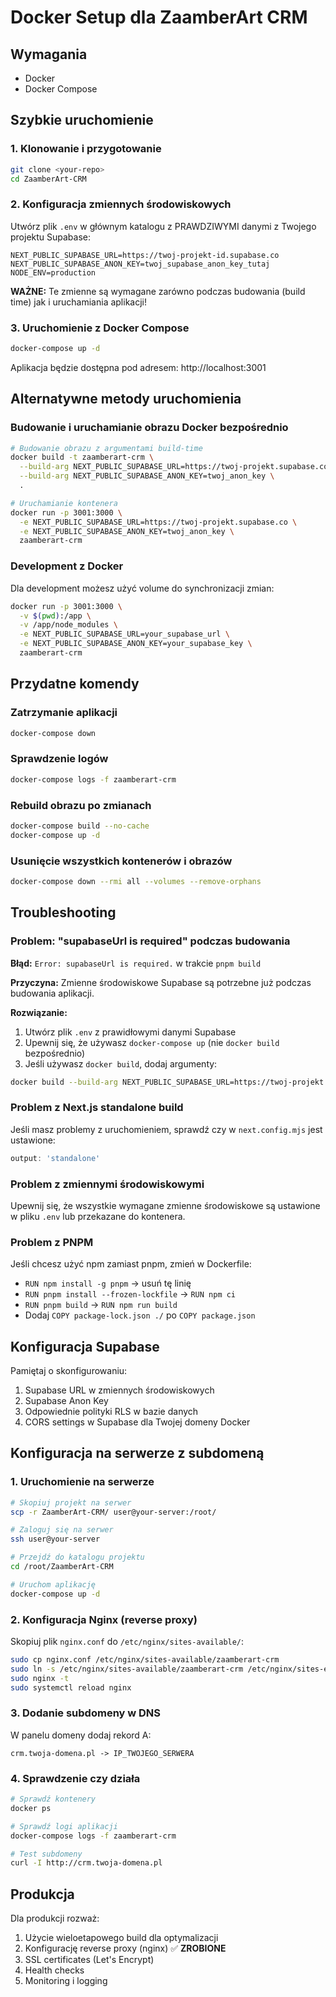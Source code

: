 # Docker Setup dla ZaamberArt CRM

## Wymagania
- Docker
- Docker Compose

## Szybkie uruchomienie

### 1. Klonowanie i przygotowanie
```bash
git clone <your-repo>
cd ZaamberArt-CRM
```

### 2. Konfiguracja zmiennych środowiskowych
Utwórz plik `.env` w głównym katalogu z PRAWDZIWYMI danymi z Twojego projektu Supabase:
```env
NEXT_PUBLIC_SUPABASE_URL=https://twoj-projekt-id.supabase.co
NEXT_PUBLIC_SUPABASE_ANON_KEY=twoj_supabase_anon_key_tutaj
NODE_ENV=production
```

**WAŻNE:** Te zmienne są wymagane zarówno podczas budowania (build time) jak i uruchamiania aplikacji!

### 3. Uruchomienie z Docker Compose
```bash
docker-compose up -d
```

Aplikacja będzie dostępna pod adresem: http://localhost:3001

## Alternatywne metody uruchomienia

### Budowanie i uruchamianie obrazu Docker bezpośrednio
```bash
# Budowanie obrazu z argumentami build-time
docker build -t zaamberart-crm \
  --build-arg NEXT_PUBLIC_SUPABASE_URL=https://twoj-projekt.supabase.co \
  --build-arg NEXT_PUBLIC_SUPABASE_ANON_KEY=twoj_anon_key \
  .

# Uruchamianie kontenera
docker run -p 3001:3000 \
  -e NEXT_PUBLIC_SUPABASE_URL=https://twoj-projekt.supabase.co \
  -e NEXT_PUBLIC_SUPABASE_ANON_KEY=twoj_anon_key \
  zaamberart-crm
```

### Development z Docker
Dla development możesz użyć volume do synchronizacji zmian:
```bash
docker run -p 3001:3000 \
  -v $(pwd):/app \
  -v /app/node_modules \
  -e NEXT_PUBLIC_SUPABASE_URL=your_supabase_url \
  -e NEXT_PUBLIC_SUPABASE_ANON_KEY=your_supabase_key \
  zaamberart-crm
```

## Przydatne komendy

### Zatrzymanie aplikacji
```bash
docker-compose down
```

### Sprawdzenie logów
```bash
docker-compose logs -f zaamberart-crm
```

### Rebuild obrazu po zmianach
```bash
docker-compose build --no-cache
docker-compose up -d
```

### Usunięcie wszystkich kontenerów i obrazów
```bash
docker-compose down --rmi all --volumes --remove-orphans
```

## Troubleshooting

### Problem: "supabaseUrl is required" podczas budowania
**Błąd:** `Error: supabaseUrl is required.` w trakcie `pnpm build`

**Przyczyna:** Zmienne środowiskowe Supabase są potrzebne już podczas budowania aplikacji.

**Rozwiązanie:**
1. Utwórz plik `.env` z prawidłowymi danymi Supabase
2. Upewnij się, że używasz `docker-compose up` (nie `docker build` bezpośrednio)
3. Jeśli używasz `docker build`, dodaj argumenty:
```bash
docker build --build-arg NEXT_PUBLIC_SUPABASE_URL=https://twoj-projekt.supabase.co --build-arg NEXT_PUBLIC_SUPABASE_ANON_KEY=twoj_key .
```

### Problem z Next.js standalone build
Jeśli masz problemy z uruchomieniem, sprawdź czy w `next.config.mjs` jest ustawione:
```javascript
output: 'standalone'
```

### Problem z zmiennymi środowiskowymi
Upewnij się, że wszystkie wymagane zmienne środowiskowe są ustawione w pliku `.env` lub przekazane do kontenera.

### Problem z PNPM
Jeśli chcesz użyć npm zamiast pnpm, zmień w Dockerfile:
- `RUN npm install -g pnpm` → usuń tę linię
- `RUN pnpm install --frozen-lockfile` → `RUN npm ci`
- `RUN pnpm build` → `RUN npm run build`
- Dodaj `COPY package-lock.json ./` po `COPY package.json`

## Konfiguracja Supabase

Pamiętaj o skonfigurowaniu:
1. Supabase URL w zmiennych środowiskowych
2. Supabase Anon Key
3. Odpowiednie polityki RLS w bazie danych
4. CORS settings w Supabase dla Twojej domeny Docker

## Konfiguracja na serwerze z subdomeną

### 1. Uruchomienie na serwerze
```bash
# Skopiuj projekt na serwer
scp -r ZaamberArt-CRM/ user@your-server:/root/

# Zaloguj się na serwer
ssh user@your-server

# Przejdź do katalogu projektu
cd /root/ZaamberArt-CRM

# Uruchom aplikację
docker-compose up -d
```

### 2. Konfiguracja Nginx (reverse proxy)
Skopiuj plik `nginx.conf` do `/etc/nginx/sites-available/`:
```bash
sudo cp nginx.conf /etc/nginx/sites-available/zaamberart-crm
sudo ln -s /etc/nginx/sites-available/zaamberart-crm /etc/nginx/sites-enabled/
sudo nginx -t
sudo systemctl reload nginx
```

### 3. Dodanie subdomeny w DNS
W panelu domeny dodaj rekord A:
```
crm.twoja-domena.pl -> IP_TWOJEGO_SERWERA
```

### 4. Sprawdzenie czy działa
```bash
# Sprawdź kontenery
docker ps

# Sprawdź logi aplikacji
docker-compose logs -f zaamberart-crm

# Test subdomeny
curl -I http://crm.twoja-domena.pl
```

## Produkcja

Dla produkcji rozważ:
1. Użycie wieloetapowego build dla optymalizacji
2. Konfigurację reverse proxy (nginx) ✅ **ZROBIONE**
3. SSL certificates (Let's Encrypt)
4. Health checks
5. Monitoring i logging 